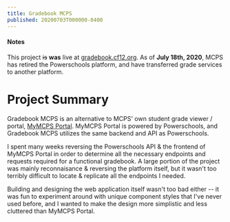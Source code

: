 ```yaml
---
title: Gradebook MCPS
published: 20200703T000000-0400
---
```


#### Notes
This project ~~is~~ **was** live at [gradebook.cf12.org](https://gradebook.cf12.org/). As of **July 18th, 2020**, MCPS has
retired the Powerschools platform, and have transferred grade services to another platform.

# Project Summary
Gradebook MCPS is an alternative to MCPS' own student grade viewer / portal, [MyMCPS Portal](https://portal.mcpsmd.org).
MyMCPS Portal is powered by Powerschools, and Gradebook MCPS utilizes the same backend and API as Powerschools.

I spent many weeks reversing the Powerschools API & the frontend of MyMCPS Portal in order to determine all the necessary
endpoints and requests required for a functional gradebook. A large portion of the project was mainly reconnaisance &
reversing the platform itself, but it wasn't too terribly difficult to locate & replicate all the endpoints I needed.

Building and designing the web application itself wasn't too bad either -- it was fun to experiment around with
unique component styles that I've never used before, and I wanted to make the design more simplistic and less cluttered
than MyMCPS Portal.